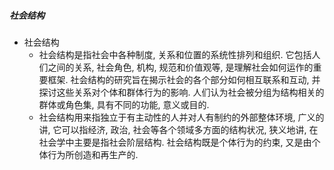 ##### 社会结构
- 社会结构
	- 社会结构是指社会中各种制度, 关系和位置的系统性排列和组织. 它包括人们之间的关系, 社会角色, 机构, 规范和价值观等, 是理解社会如何运作的重要框架. 社会结构的研究旨在揭示社会的各个部分如何相互联系和互动, 并探讨这些关系对个体和群体行为的影响. 人们认为社会被分组为结构相关的群体或角色集, 具有不同的功能, 意义或目的. 
	- 社会结构用来指独立于有主动性的人并对人有制约的外部整体环境, 广义的讲, 它可以指经济, 政治, 社会等各个领域多方面的结构状况, 狭义地讲, 在社会学中主要是指社会阶层结构. 社会结构既是个体行为的约束, 又是由个体行为所创造和再生产的.


